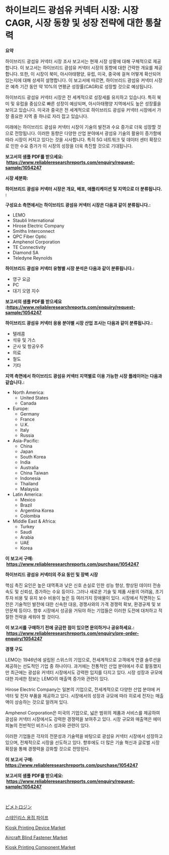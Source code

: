 <p><h1>하이브리드 광섬유 커넥터 시장: 시장 CAGR, 시장 동향 및 성장 전략에 대한 통찰력</h1></p><p><strong>요약</strong></p>
<p><p>하이브리드 광섬유 커넥터 시장 조사 보고서는 현재 시장 상황에 대해 구체적으로 제공합니다. 이 보고서는 하이브리드 광섬유 커넥터 시장의 동향에 대한 간략한 개요를 제공합니다. 또한, 이 시장이 북미, 아시아태평양, 유럽, 미국, 중국에 걸쳐 어떻게 확산되어 있는지에 대해 상세히 설명합니다. 이 보고서에 따르면, 하이브리드 광섬유 커넥터 시장은 예측 기간 동안 약 10%의 연평균 성장률(CAGR)로 성장할 것으로 예상됩니다.</p><p>하이브리드 광섬유 커넥터 시장은 전 세계적으로 성장세를 유지하고 있습니다. 특히 북미 및 유럽을 중심으로 빠른 성장이 예상되며, 아시아태평양 지역에서도 높은 성장률을 보이고 있습니다. 미국과 중국은 전 세계적으로 하이브리드 광섬유 커넥터 시장에서 가장 중요한 지역 중 하나로 자리 잡고 있습니다.</p><p>미래에는 하이브리드 광섬유 커넥터 시장이 기술의 발전과 수요 증가로 더욱 성장할 것으로 전망됩니다. 이러한 동향은 다양한 산업 분야에서 광섬유 기술의 활용이 증가함에 따라 시장이 커지고 있다는 것을 시사합니다. 특히 5G 네트워크 및 데이터 센터 확장으로 인한 수요 증가가 이 시장의 성장을 더욱 촉진할 것으로 기대됩니다.</p></p>
<p><strong>보고서의 샘플 PDF를 받으세요: &nbsp;<a href="https://www.reliableresearchreports.com/enquiry/request-sample/1054247">https://www.reliableresearchreports.com/enquiry/request-sample/1054247</a></strong></p>
<p><strong>시장 세분화:</strong></p>
<p><strong> 하이브리드 광섬유 커넥터 시장은 개요, 배포, 애플리케이션 및 지역으로 더 분류됩니다. :</strong></p>
<p><strong>구성요소 측면에서는 하이브리드 광섬유 커넥터 시장은 다음과 같이 분류됩니다.:</strong></p>
<p><ul><li>LEMO</li><li>Staubli International</li><li>Hirose Electric Company</li><li>Smiths Interconnect</li><li>QPC Fiber Optic</li><li>Amphenol Corporation</li><li>TE Connectivity</li><li>Diamond SA</li><li>Teledyne Reynolds</li></ul></p>
<p><strong> 하이브리드 광섬유 커넥터 유형별 시장 분석은 다음과 같이 분류됩니다.:</strong></p>
<p><ul><li>영구 요금</li><li>PC</li><li>대기 오염 지수</li></ul></p>
<p><strong>보고서의 샘플 PDF를 받으세요 :<a href="https://www.reliableresearchreports.com/enquiry/request-sample/1054247">https://www.reliableresearchreports.com/enquiry/request-sample/1054247</a></strong></p>
<p><strong> 하이브리드 광섬유 커넥터 응용 분야별 시장 산업 조사는 다음과 같이 분류됩니다.:</strong></p>
<p><ul><li>텔레콤</li><li>석유 및 가스</li><li>군사 및 항공우주</li><li>의료</li><li>철도</li><li>기타</li></ul></p>
<p><strong>지역 측면에서 하이브리드 광섬유 커넥터 지역별로 이용 가능한 시장 플레이어는 다음과 같습니다.:</strong></p>
<p><ul>
    <li>
        North America:
        <ul>
            <li>United States</li>
            <li>Canada</li>
        </ul>
    </li>
    <li>
        Europe:
        <ul>
            <li>Germany</li>
            <li>France</li>
            <li>U.K.</li>
            <li>Italy</li>
            <li>Russia</li>
        </ul>
    </li>
    <li>
        Asia-Pacific:
        <ul>
            <li>China</li>
            <li>Japan</li>
            <li>South Korea</li>
            <li>India</li>
            <li>Australia</li>
            <li>China Taiwan</li>
            <li>Indonesia</li>
            <li>Thailand</li>
            <li>Malaysia</li>
        </ul>
    </li>
    <li>
        Latin America:
        <ul>
            <li>Mexico</li>
            <li>Brazil</li>
            <li>Argentina Korea</li>
            <li>Colombia</li>
        </ul>
    </li>
    <li>
        Middle East & Africa:
        <ul>
            <li>Turkey</li>
            <li>Saudi</li>
            <li>Arabia</li>
            <li>UAE</li>
            <li>Korea</li>
        </ul>
    </li>
    </ul></p>
<p><strong>이 보고서 구매: &nbsp;<a href="https://www.reliableresearchreports.com/purchase/1054247">https://www.reliableresearchreports.com/purchase/1054247</a></strong></p>
<p><strong>하이브리드 광섬유 커넥터의 주요 동인 및 장벽 시장</strong></p>
<p><p>핵심 촉진 요인은 높은 대역폭과 낮은 신호 손실로 인한 성능 향상, 향상된 데이터 전송 속도 및 신뢰성, 증가하는 수요 등이다. 그러나 새로운 기술 및 제품 사용의 어려움, 초기 투자 비용 및 유지 보수 비용이 높은 등 여러가지 장애물이 있다. 시장에서 직면하는 도전은 기술적인 발전에 대한 신속한 대응, 경쟁사와의 가격 경쟁력 확보, 환경규제 및 보안문제 등이다. 향후 시장에서 성공을 거둬야 하는 기업들은 이러한 도전에 대처하고 적절한 전략을 세워야 할 것이다.</p></p>
<p><strong>이 보고서를 구매하기 전에 궁금한 점이 있으면 문의하거나 공유하세요.: &nbsp;<a href="https://www.reliableresearchreports.com/enquiry/pre-order-enquiry/1054247">https://www.reliableresearchreports.com/enquiry/pre-order-enquiry/1054247</a></strong></p>
<p><strong>경쟁 구도</strong></p>
<p><p>LEMO는 1946년에 설립된 스위스의 기업으로, 전세계적으로 고객에게 연결 솔루션을 제공하는 선도적인 기업 중 하나이다. 과거에는 전통적인 산업 분야에서 주로 활동했지만 최근에는 광섬유 커넥터 시장에서도 강력한 입지를 다지고 있다. 시장 성장과 규모에 대한 자세한 정보는 LEMO의 매출액 증가와 관련이 있다.</p><p>Hirose Electric Company는 일본의 기업으로, 전세계적으로 다양한 산업 분야에 커넥터 및 전자 부품을 제공하고 있다. 시장에서의 성장과 규모에 따라 히로세 전자는 매출액이 상승하는 것으로 알려져 있다.</p><p>Amphenol Corporation은 미국의 기업으로, 넓은 범위의 제품과 서비스를 제공하여 광섬유 커넥터 시장에서도 강력한 경쟁력을 보여주고 있다. 시장 규모와 매출액은 에미피놀의 전반적인 비즈니스 성과와 관련이 있다.</p><p>이러한 기업들은 각자의 전문성과 기술력을 바탕으로 광섬유 커넥터 시장에서 성장하고 있으며, 전체적으로 시장을 선도하고 있다. 향후에도 더 많은 기술 혁신과 글로벌 시장 확장을 통해 경쟁력을 강화할 것으로 전망된다.</p></p>
<p><strong>이 보고서 구매: &nbsp; <a href="https://www.reliableresearchreports.com/purchase/1054247">https://www.reliableresearchreports.com/purchase/1054247</a></strong></p>
<p><strong>보고서의 샘플 PDF를 받으세요: &nbsp;<a href="https://www.reliableresearchreports.com/enquiry/request-sample/1054247">https://www.reliableresearchreports.com/enquiry/request-sample/1054247</a></strong><strong></strong></p>
<p>&nbsp;</p>
<p><p><a href="https://github.com/cnnriuez22368/Market-Research-Report-List-1/blob/main/57005337236.md">ピメトロジン</a></p><p><a href="https://github.com/vsnao330707/Market-Research-Report-List-1/blob/main/90024145942.md">스테인리스 용접 파이프</a></p><p><a href="https://github.com/Krish2023na/Market-Research-Report-List-3/blob/main/kiosk-printing-device-market.md">Kiosk Printing Device Market</a></p><p><a href="https://natural-crush-b99.notion.site/Aircraft-Blind-Fastener-Market-Growth-Market-Trends-COVID-19-Impact-and-Forecasts-for-period-from-111ccad02fe04a45a6d46caf30fcca34">Aircraft Blind Fastener Market</a></p><p><a href="https://github.com/bmorecock/Market-Research-Report-List-2/blob/main/kiosk-printing-component-market.md">Kiosk Printing Component Market</a></p></p>